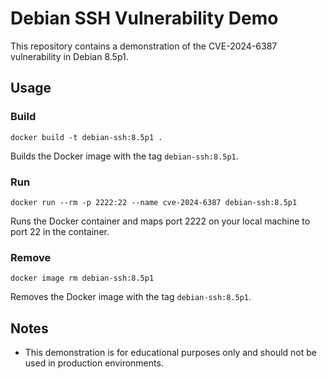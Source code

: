 # Debian SSH Vulnerability Demo

This repository contains a demonstration of the CVE-2024-6387 vulnerability in Debian 8.5p1.

## Usage

### Build
```
docker build -t debian-ssh:8.5p1 .
```
Builds the Docker image with the tag `debian-ssh:8.5p1`.

### Run
```
docker run --rm -p 2222:22 --name cve-2024-6387 debian-ssh:8.5p1
```
Runs the Docker container and maps port 2222 on your local machine to port 22 in the container.

### Remove
```
docker image rm debian-ssh:8.5p1
```
Removes the Docker image with the tag `debian-ssh:8.5p1`.

## Notes

* This demonstration is for educational purposes only and should not be used in production environments.
